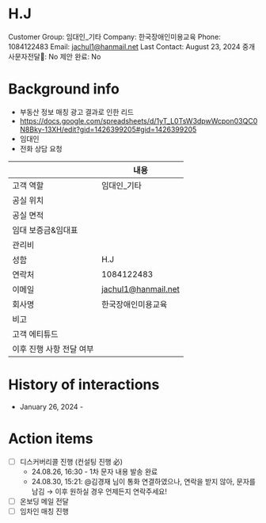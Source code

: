 # H.J

Customer Group: 임대인_기타
Company: 한국장애인미용교육
Phone: 1084122483
Email: jachul1@hanmail.net
Last Contact: August 23, 2024
중개사문자전달📩: No
제안 완료: No

# Background info

- 부동산 정보 매칭 광고 결과로 인한 리드
- https://docs.google.com/spreadsheets/d/1yT_L0TsW3dpwWcpon03QC0N8Bky-13XH/edit?gid=1426399205#gid=1426399205
- 임대인
- 전화 상담 요청

|  | 내용 |
| --- | --- |
| 고객 역할 | 임대인_기타 |
| 공실 위치 |  |
| 공실 면적 |  |
| 임대 보증금&임대표 |  |
| 관리비 |  |
| 성함 | H.J |
| 연락처 | 1084122483 |
| 이메일 | [jachul1@hanmail.net](mailto:jachul1@hanmail.net) |
| 회사명 | 한국장애인미용교육 |
| 비고 |  |
| 고객 에티튜드 |  |
| 이후 진행 사항 전달 여부 |  |

# History of interactions

- January 26, 2024 -

# Action items

- [ ]  디스커버리콜 진행 (컨설팅 진행 必)
    - 24.08.26, 16:30 - 1차 문자 내용 발송 완료
    - 24.08.30, 15:21: @김경재 님이 통화 연결하였으나, 연락을 받지 않아, 문자를 남김 → 이후 원하실 경우 언제든지 연락주세요!
- [ ]  온보딩 메일 전달
- [ ]  임차인 매칭 진행